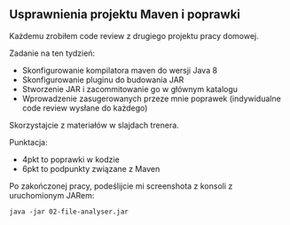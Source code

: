 ## Usprawnienia projektu Maven i poprawki

Każdemu zrobiłem code review z drugiego projektu pracy domowej.

Zadanie na ten tydzień:
- Skonfigurowanie kompilatora maven do wersji Java 8
- Skonfigurowanie pluginu do budowania JAR
- Stworzenie JAR i zacommitowanie go w głównym katalogu
- Wprowadzenie zasugerowanych przeze mnie poprawek (indywidualne code review wysłane do każdego)

Skorzystajcie z materiałów w slajdach trenera.

Punktacja:
- 4pkt to poprawki w kodzie
- 6pkt to podpunkty związane z Maven

Po zakończonej pracy, podeślijcie mi screenshota z konsoli z uruchomionym JARem:
```
java -jar 02-file-analyser.jar
```